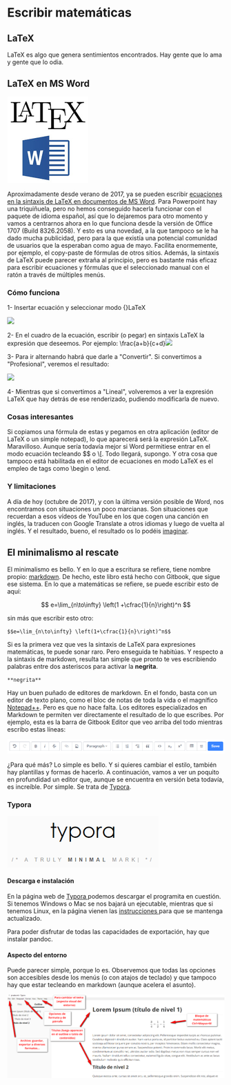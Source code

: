 # Escribir matemáticas

## LaTeX

LaTeX es algo que genera sentimientos encontrados. Hay gente que lo ama y gente que lo odia.

## LaTeX en MS Word

![](/herramientas/assets/latex-word.png)

Aproximadamente desde verano de 2017, ya se pueden escribir [ecuaciones en la sintaxis de LaTeX en documentos de MS Word](https://blogs.msdn.microsoft.com/murrays/2017/07/30/latex-math-in-office/). Para Powerpoint hay una triquiñuela, pero no hemos conseguido hacerla funcionar con el paquete de idioma español, así que lo dejaremos para otro momento y vamos a centrarnos ahora en lo que funciona desde la versión de Office 1707 \(Build 8326.2058\). Y esto es una novedad, a la que tampoco se le ha dado mucha publicidad, pero para la que existía una potencial comunidad de usuarios que la esperaban como agua de mayo. Facilita enormemente, por ejemplo, el copy-paste de fórmulas de otros sitios. Además, la sintaxis de LaTeX puede parecer extraña al principio, pero es bastante más eficaz para escribir ecuaciones y fórmulas que el seleccionado manual con el ratón a través de múltiples menús.

### Cómo funciona

1- Insertar ecuación y seleccionar modo {}LaTeX

[![](https://3.bp.blogspot.com/--1Y6LYgFEyc/Wb581DFkHlI/AAAAAAAAEZQ/sFbWA_N97YoYEMd5OZWCbCiO9ueDjKbVwCEwYBhgL/s1600/word01.jpg)](https://3.bp.blogspot.com/--1Y6LYgFEyc/Wb581DFkHlI/AAAAAAAAEZQ/sFbWA_N97YoYEMd5OZWCbCiO9ueDjKbVwCEwYBhgL/s1600/word01.jpg)

2- En el cuadro de la ecuación, escribir \(o pegar\) en sintaxis LaTeX la expresión que deseemos. Por ejemplo: \frac{a+b}{c+d}[![](https://4.bp.blogspot.com/-88omupwe07Q/Wb581My8ZzI/AAAAAAAAEZY/j9-Yft7EQ9AIjDeG4MYRKwZ_qwlyARAcACEwYBhgL/s1600/word02.jpg)](https://4.bp.blogspot.com/-88omupwe07Q/Wb581My8ZzI/AAAAAAAAEZY/j9-Yft7EQ9AIjDeG4MYRKwZ_qwlyARAcACEwYBhgL/s1600/word02.jpg)

3- Para ir alternando habrá que darle a "Convertir". Si convertimos a "Profesional", veremos el resultado:

[![](https://3.bp.blogspot.com/-bTZkagvVTSo/Wb581fq-jHI/AAAAAAAAEZY/9BAqXSmvb_kq3o6lq-A-LyN1biErDqb1QCEwYBhgL/s1600/word03.jpg)](https://3.bp.blogspot.com/-bTZkagvVTSo/Wb581fq-jHI/AAAAAAAAEZY/9BAqXSmvb_kq3o6lq-A-LyN1biErDqb1QCEwYBhgL/s1600/word03.jpg)

4- Mientras que si convertimos a "Lineal", volveremos a ver la expresión LaTeX que hay detrás de ese renderizado, pudiendo modificarla de nuevo.

### Cosas interesantes

Si copiamos una fórmula de estas y pegamos en otra aplicación \(editor de LaTeX o un simple notepad\), lo que aparecerá será la expresión LaTeX. Maravilloso. Aunque sería todavía mejor si Word permitiese entrar en el modo ecuación tecleando $$ o \\[. Todo llegará, supongo. Y otra cosa que tampoco está habilitada en el editor de ecuaciones en modo LaTeX es el empleo de tags como \begin o \end.

### Y limitaciones

A día de hoy \(octubre de 2017\), y con la última versión posible de Word, nos encontramos con situaciones un poco marcianas. Son situaciones que recuerdan a esos vídeos de YouTube en los que cogen una canción en inglés, la traducen con Google Translate a otros idiomas y luego de vuelta al inglés. Y el resultado, bueno, el resultado os lo podéis [imaginar](https://www.youtube.com/watch?v=6mqG5l-9wIE).

## El minimalismo al rescate

El minimalismo es bello. Y en lo que a escritura se refiere, tiene nombre propio: [markdown](https://es.wikipedia.org/wiki/Markdown). De hecho, este libro está hecho con Gitbook, que sigue ese sistema. En lo que a matemáticas se refiere, se puede escribir esto de aquí:


$$
e=\lim_{n\to\infty} \left(1 +\cfrac{1}{n}\right)^n
$$


sin más que escribir esto otro:

```
$$e=\lim_{n\to\infty} \left(1+\cfrac{1}{n}\right)^n$$
```

Si es la primera vez que ves la sintaxis de LaTeX para expresiones matemáticas, te puede sonar raro. Pero enseguida te habitúas. Y respecto a la sintaxis de markdown, resulta tan simple que pronto te ves escribiendo palabras entre dos asteriscos para activar la **negrita**.

```
**negrita**
```

Hay un buen puñado de editores de markdown. En el fondo, basta con un editor de texto plano, como el bloc de notas de toda la vida o el magnífico [Notepad++](https://notepad-plus-plus.org). Pero es que no hace falta. Los editores especializados en Markdown te permiten ver directamente el resultado de lo que escribes. Por ejemplo, esta es la barra de Gitbook Editor que veo arriba del todo mientras escribo estas líneas:

![](/herramientas/assets/barra-gitbook.png)

¿Para qué más? Lo simple es bello. Y si quieres cambiar el estilo, también hay plantillas y formas de hacerlo. A continuación, vamos a ver un poquito en profundidad un editor que, aunque se encuentra en versión beta todavía, es increíble. Por simple. Se trata de [Typora](https://typora.io/).

### Typora

![](/herramientas/assets/typoralogo.png)

#### Descarga e instalación

En la página web de [Typora ](https://typora.io/)podemos descargar el programita en cuestión. Si tenemos Windows o Mac se nos bajará un ejecutable, mientras que si tenemos Linux, en la página vienen las [instrucciones ](https://typora.io/#linux)para que se mantenga actualizado.

Para poder disfrutar de todas las capacidades de exportación, hay que instalar pandoc.

#### Aspecto del entorno

Puede parecer simple, porque lo es. Observemos que todas las opciones son accesibles desde los menús \(o con atajos de teclado\) y que tampoco hay que estar tecleando en markdown \(aunque acelera el asunto\).

![](/herramientas/assets/typora01.png)

